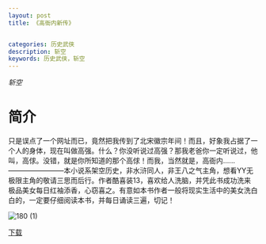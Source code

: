```yaml
---
layout: post
title: 《高衙内新传》


categories: 历史武侠
description: 斩空
keywords: 历史武侠，斩空
---
```


*斩空*

# 简介

只是误点了一个网址而已，竟然把我传到了北宋徽宗年间！而且，好象我占据了一个人的身体，现在叫做高强。什么？你没听说过高强？那我老爸你一定听说过，他叫，高俅。没错，就是你所知道的那个高俅！而我，当然就是，高衙内......————————本小说系架空历史，非水浒同人，非王八之气主角，想看YY无极限主角的敬请三思而后行。作者酷喜装13，喜欢给人洗脑，并凭此书成功洗来极品美女每日红袖添香，心窃喜之。有意如本书作者一般将现实生活中的美女洗白白的，一定要仔细阅读本书，并每日诵读三遍，切记！

![180 (1)](http://tvax4.sinaimg.cn/large/008dGP0Fgy1gu3o1jbfp1j304605k749.jpg)

[下载](https://link.jscdn.cn/1drv/aHR0cHM6Ly8xZHJ2Lm1zL3QvcyFBaGU2R2dNWmVFb2poVWRmMU4tdUdFbE1mSmxWP2U9YXA1T01j.txt)

